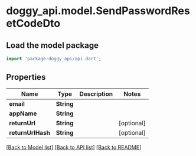 # doggy_api.model.SendPasswordResetCodeDto

## Load the model package
```dart
import 'package:doggy_api/api.dart';
```

## Properties
Name | Type | Description | Notes
------------ | ------------- | ------------- | -------------
**email** | **String** |  | 
**appName** | **String** |  | 
**returnUrl** | **String** |  | [optional] 
**returnUrlHash** | **String** |  | [optional] 

[[Back to Model list]](../README.md#documentation-for-models) [[Back to API list]](../README.md#documentation-for-api-endpoints) [[Back to README]](../README.md)



